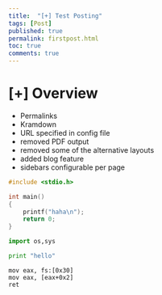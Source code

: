 ```yaml
---
title:  "[+] Test Posting"
tags: [Post]
published: true
permalink: firstpost.html
toc: true
comments: true
---
```


# [+] Overview

<!--more-->

- Permalinks
- Kramdown
- URL specified in config file
- removed PDF output
- removed some of the alternative layouts
- added blog feature
- sidebars configurable per page

```c++
#include <stdio.h>

int main()
{
    printf("haha\n");
    return 0;
}
```

```python
import os,sys

print "hello"
```

```assembly
mov eax, fs:[0x30]
mov eax, [eax+0x2]
ret
```

